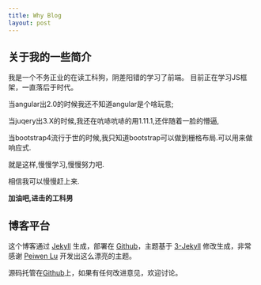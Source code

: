 ```yaml
---
title: Why Blog
layout: post
---
```


## 关于我的一些简介

我是一个不务正业的在读工科狗，阴差阳错的学习了前端。
目前正在学习JS框架，一直落后于时代。

当angular出2.0的时候我还不知道angular是个啥玩意;

当juqery出3.X的时候,我还在吭哧吭哧的用1.11.1,还伴随着一脸的懵逼,

当bootstrap4流行于世的时候,我只知道bootstrap可以做到栅格布局.可以用来做响应式.

就是这样,慢慢学习,慢慢努力吧.

相信我可以慢慢赶上来.

**加油吧,进击的工科男**

## 博客平台

这个博客通过 [Jekyll](http://jekyllrb.com/) 生成，部署在 [Github](https://pages.github.com)，主题基于 [3-Jekyll](https://github.com/P233/3-Jekyll) 修改生成，非常感谢 [Peiwen Lu](https://github.com/P233) 开发出这么漂亮的主题。

源码托管在[Github](https://github.com/raoul1996/raoul1996.github.io)上，如果有任何改进意见，欢迎讨论。
